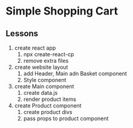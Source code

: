 # Simple Shopping Cart

## Lessons

1. create react app
    1. npx create-react-cp
    2. remove extra files
2. create website layout
    1. add Header, Main adn Basket component
    2. Style component
3. create Main component
    1. create data.js
    2. render product items
4. create Product component
    1. create product divs
    2. pass props to product component